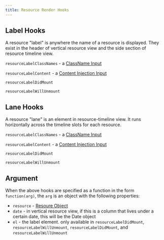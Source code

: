```yaml
---
title: Resource Render Hooks
---
```



## Label Hooks

A resource "label" is anywhere the name of a resource is displayed. They exist in the header of vertical resource view and the side section of resource timeline view.

`resourceLabelClassNames` - a [ClassName Input](classname-input)

`resourceLabelContent` - a [Content Injection Input](content-injection)

`resourceLabelDidMount`

`resourceLabelWillUnmount`


## Lane Hooks

A resource "lane" is an element in resource-timeline view. It runs horizontally across the timeline slots for each resource.

`resourceLabelClassNames` - a [ClassName Input](classname-input)

`resourceLabelContent` - a [Content Injection Input](content-injection)

`resourceLabelDidMount`

`resourceLabelWillUnmount`


## Argument

When the above hooks are specified as a function in the form `function(arg)`, the `arg` is an object with the following properties:

- `resource` - [Resoure Object](resource-object)
- `date` - in vertical resource view, if this is a column that lives under a certain date, this will be the Date object
- `el` - the label element. only available in `resourceLabelDidMount`, `resourceLabelWillUnmount`, `resourceLabelDidMount`, and `resourceLabelWillUnmount`
